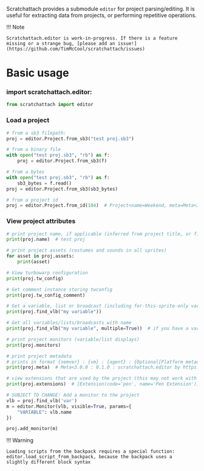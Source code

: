 Scratchattach provides a submodule `editor` for project parsing/editing. It is useful for extracting data from projects, or performing repetitive operations.

!!! Note
    
    Scratchattach.editor is work-in-progress. If there is a feature missing or a strange bug, [please add an issue!](https://github.com/TimMcCool/scratchattach/issues)

# Basic usage

### import scratchattach.editor:
```py
from scratchattach import editor
```

### Load a project
```py
# from a sb3 filepath:
proj = editor.Project.from_sb3("test proj.sb3")

# from a binary file
with open("test proj.sb3", "rb") as f: 
    proj = editor.Project.from_sb3(f)

# from a bytes
with open("test proj.sb3", "rb") as f:
    sb3_bytes = f.read()
proj = editor.Project.from_sb3(sb3_bytes)

# from a project id
proj = editor.Project.from_id(104)  # Project<name=Weekend, meta=Meta<3.0.0 : 0.1.0 : scratchattach.editor by https://scratch.mit.edu/users/timmccool/>>
```

### View project attributes
```py
# print project name, if applicable (inferred from project title, or file name)
print(proj.name)  # test proj

# print project assets (costumes and sounds in all sprites)
for asset in proj.assets:
    print(asset)

# View turbowarp configuration
print(proj.tw_config)

# Get comment instance storing twconfig
print(proj.tw_config_comment)

# Get a variable, list or broadcast (including for-this-sprite-only vars)
print(proj.find_vlb("my variable"))

# Get all variables/lists/broadcasts with name
print(proj.find_vlb("my variable", multiple=True))  # if you have a variable and list called 'my variable' this will return a list including both

# print project monitors (variable/list displays)
print(proj.monitors)

# print project metadata
# prints in format {semver} : {vm} : {agent} : {Optional[Platform metadata (used by turbowarp)]}
print(proj.meta)  # Meta<3.0.0 : 0.1.0 : scratchattach.editor by https://scratch.mit.edu/users/timmccool/: PlatformMeta(name='TurboWarp', url='https://turbowarp.org/')>

# view extensions that are used by the project (this may not work with old scratch projects)
print(proj.extensions)  # [Extension(code='pen', name='Pen Extension')]

# SUBJECT TO CHANGE: Add a monitor to the project
vlb = proj.find_vlb('var')
m = editor.Monitor(vlb, visible=True, params={
    "VARIABLE": vlb.name
})

proj.add_monitor(m)
```

!!! Warning

    Loading scripts from the backpack requires a special function: editor.load_script_from_backpack, because the backpack uses a 
    slightly different block syntax
